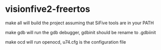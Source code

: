 # visionfive2-freertos

make all 
will build the project assuming that SiFive tools are in your PATH

make gdb
will run the gdb debugger, gdbinit should be rename to .gdbiinit 
	
make ocd
will run openocd, u74.cfg is the configuration file


